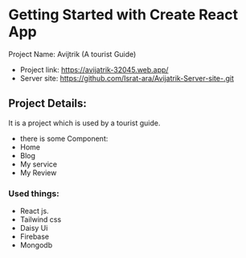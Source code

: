 # Getting Started with Create React App

Project Name: Avijtrik (A tourist Guide)

* Project link: https://avijatrik-32045.web.app/
* Server site: https://github.com/Israt-ara/Avijatrik-Server-site-.git

## Project Details: 

It is a project which is used by a tourist guide.
* there is some  Component:
*  Home
* Blog
* My service
* My Review

### Used things:

* React js.
* Tailwind css
* Daisy Ui
* Firebase
* Mongodb


























